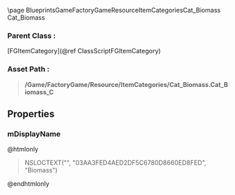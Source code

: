 \page BlueprintsGameFactoryGameResourceItemCategoriesCat_Biomass Cat_Biomass
### Parent Class :
[FGItemCategory](@ref ClassScriptFGItemCategory)
### Asset Path :
<b><blockquote>/Game/FactoryGame/Resource/ItemCategories/Cat_Biomass.Cat_Biomass_C</blockquote></b>
## Properties

### mDisplayName
@htmlonly
<blockquote>NSLOCTEXT("", "03AA3FED4AED2DF5C6780D8660ED8FED", "Biomass")</blockquote>
@endhtmlonly

